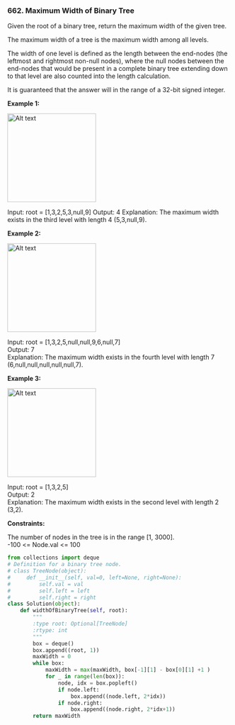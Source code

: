 ### 662. Maximum Width of Binary Tree

Given the root of a binary tree, return the maximum width of the given tree.

The maximum width of a tree is the maximum width among all levels.  

The width of one level is defined as the length between the end-nodes (the leftmost and rightmost non-null nodes), where the null nodes between the end-nodes that would be present in a complete binary tree extending down to that level are also counted into the length calculation.

It is guaranteed that the answer will in the range of a 32-bit signed integer.

**Example 1:**

<img src="https://assets.leetcode.com/uploads/2021/05/03/width1-tree.jpg" alt="Alt text" width="200"/>

Input: root = [1,3,2,5,3,null,9]
Output: 4
Explanation: The maximum width exists in the third level with length 4 (5,3,null,9).  

**Example 2:**

<img src="https://assets.leetcode.com/uploads/2022/03/14/maximum-width-of-binary-tree-v3.jpg" alt="Alt text" width="200"/>

Input: root = [1,3,2,5,null,null,9,6,null,7]  
Output: 7  
Explanation: The maximum width exists in the fourth level with length 7 (6,null,null,null,null,null,7).

**Example 3:**

<img src="https://assets.leetcode.com/uploads/2021/05/03/width3-tree.jpg" alt="Alt text" width="200"/>

Input: root = [1,3,2,5]  
Output: 2  
Explanation: The maximum width exists in the second level with length 2 (3,2).  

**Constraints:**

The number of nodes in the tree is in the range [1, 3000].  
-100 <= Node.val <= 100

```python
from collections import deque
# Definition for a binary tree node.
# class TreeNode(object):
#     def __init__(self, val=0, left=None, right=None):
#         self.val = val
#         self.left = left
#         self.right = right
class Solution(object):
    def widthOfBinaryTree(self, root):
        """
        :type root: Optional[TreeNode]
        :rtype: int
        """
        box = deque()
        box.append((root, 1))
        maxWidth = 0
        while box:
            maxWidth = max(maxWidth, box[-1][1] - box[0][1] +1 )
            for _ in range(len(box)):
                node, idx = box.popleft()
                if node.left:
                    box.append((node.left, 2*idx))
                if node.right:
                    box.append((node.right, 2*idx+1))
        return maxWidth
```